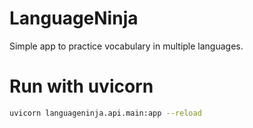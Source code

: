 # LanguageNinja
Simple app to practice vocabulary in multiple languages.

# Run with uvicorn
```bash
uvicorn languageninja.api.main:app --reload
```